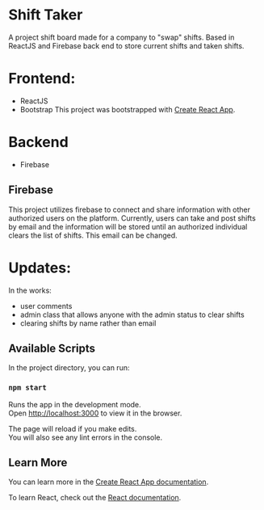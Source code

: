 # Shift Taker
A project shift board made for a company to "swap" shifts. Based in ReactJS and Firebase back end to store current shifts and taken shifts. 

# Frontend:
 - ReactJS
 - Bootstrap
This project was bootstrapped with [Create React App](https://github.com/facebook/create-react-app).


# Backend
 - Firebase

## Firebase
This project utilizes firebase to connect and share information with other authorized users on the platform.
Currently, users can take and post shifts by email and the information will be stored until an authorized individual clears the list of shifts. This email can be changed.




# Updates:
In the works: 
 - user comments
 - admin class that allows anyone with the admin status to clear shifts
 - clearing shifts by name rather than email

## Available Scripts

In the project directory, you can run:

### `npm start`

Runs the app in the development mode.<br>
Open [http://localhost:3000](http://localhost:3000) to view it in the browser.

The page will reload if you make edits.<br>
You will also see any lint errors in the console.


## Learn More

You can learn more in the [Create React App documentation](https://facebook.github.io/create-react-app/docs/getting-started).

To learn React, check out the [React documentation](https://reactjs.org/).


